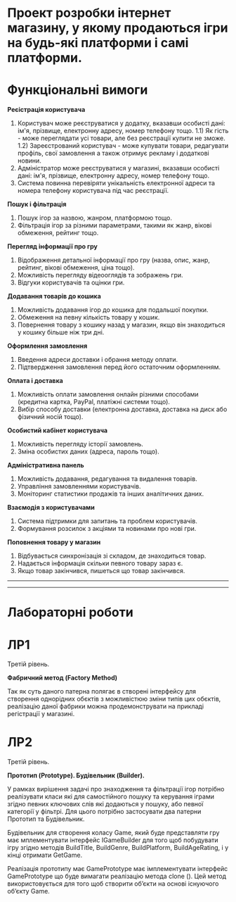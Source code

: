 # Проект розробки інтернет магазину, у якому продаються ігри на будь-які платформи і самі платформи.
# Функціональні вимоги
 <b>Реєістрація користувача</b>
  1) Користувач може реєструватися у додатку, вказавши особисті дані: ім'я, прізвище, електронну адресу, номер телефону тощо.
       1.1) Як гість - може переглядати усі товари, але без реєстрації купити не зможе. 
       1.2) Зареєстрований користувач - може купувати товари, редагувати профіль, свої замовлення а також отримує рекламу і додаткові новини.
  3) Адміністратор може реєструватися у магазині, вказавши особисті дані: ім'я, прізвище, електронну адресу, номер телефону тощо.
  4) Система повинна перевіряти унікальність електронної адреси та номера телефону користувача під час реєстрації.

<b>Пошук і фільтрація</b>
  1) Пошук ігор за назвою, жанром, платформою тощо.
  2) Фільтрація ігор за різними параметрами, такими як жанр, вікові обмеження, рейтинг тощо.

<b>Перегляд інформації про гру</b>
  1) Відображення детальної інформації про гру (назва, опис, жанр, рейтинг, вікові обмеження, ціна тощо).
  2) Можливість перегляду відеооглядів та зображень гри.
  3) Відгуки користувачів та оцінки гри.

<b>Додавання товарів до кошика</b>
  1) Можливість додавання ігор до кошика для подальшої покупки.
  2) Обмеження на певну кількість товару у кошик.
  3) Повернення товару з кошику назад у магазин, якщо він знаходиться у кошику більше ніж три дні.

<b>Оформлення замовлення</b>
  1) Введення адреси доставки і обрання методу оплати.
  2) Підтвердження замовлення перед його остаточним оформленням.

<b>Оплата і доставка</b>
  1) Можливість оплати замовлення онлайн різними способами (кредитна картка, PayPal, платіжні системи тощо).
  2) Вибір способу доставки (електронна доставка, доставка на диск або фізичний носій тощо).

<b>Особистий кабінет користувача</b>
  1) Можливість перегляду історії замовлень.
  2) Зміна особистих даних (адреса, пароль тощо).

<b>Адміністративна панель</b>
  1) Можливість додавання, редагування та видалення товарів.
  2) Управління замовленнями користувачів.
  3) Моніторинг статистики продажів та інших аналітичних даних.

<b>Взаємодія з користувачами</b>
  1) Система підтримки для запитань та проблем користувачів.
  2) Формування розсилок з акціями та новинами про нові гри.

<b>Поповнення товару у магазин</b>
  1) Відбувається синхронізація зі складом, де знаходиться товар.
  2) Надається інформація скільки певного товару зараз є.
  3) Якщо товар закінчився, пишеться що товар закінчився.

<hr>
<hr>


# Лабораторні роботи
# ЛР1

Третій рівень.

<p><b>Фабричний метод (Factory Method)</b></p>
Так як суть даного патерна полягає в створені інтерфейсу для створення однорідних обєктів з можливістюю зміни типів цих обєктів, реалізацію даної фабрики можна продемонструвати на прикладі регістрації у магазині.


# ЛР2

<p>Третій рівень.</p>
<p><b>Прототип (Prototype). Будівельник (Builder).</b></p>
 <p>У рамках вирішення задачі про знаходження та фільтрації ігор потрібно реалізувати класи які для самостійного пошуку та керування іграми згідно певних ключових слів які додаються у пошуку, або певної категорії у фільтрі. Для цього потрібно застосувати два патерни Прототип та Будівельник.</p>

 <p>Будівельник для створення коласу Game, який буде представляти гру має мплементувати інтерфейс IGameBuilder для того щоб побудувати ігру згідно методів BuildTitle, BuildGenre, BuildPlatform, BuildAgeRating, і у кінці отримати GetGame.</p>

 <p>Реалізація прототипу має GamePrototype має імплементувати інтерфейс GamePrototype що буде вимагати реалізацію метода clone (). Цей метод використовується для того щоб створити обʼєкти на основі існуючого обʼєкту Game.</p>

